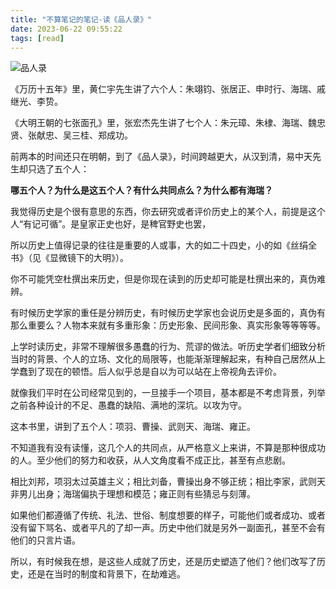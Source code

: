 ```yaml
---
title: "不算笔记的笔记-读《品人录》"
date: 2023-06-22 09:55:22
tags: [read]
---
```


![品人录](https://img1.doubanio.com/lpic/s1670160.jpg)

《万历十五年》里，黄仁宇先生讲了六个人：朱翊钧、张居正、申时行、海瑞、戚继光、李贽。

《大明王朝的七张面孔》里，张宏杰先生讲了七个人：朱元璋、朱棣、海瑞、魏忠贤、张献忠、吴三桂、郑成功。

前两本的时间还只在明朝，到了《品人录》，时间跨越更大，从汉到清，易中天先生却只选了五个人：

**哪五个人？为什么是这五个人？有什么共同点么？为什么都有海瑞？**

我觉得历史是个很有意思的东西，你去研究或者评价历史上的某个人，前提是这个人“有记可循”。是皇家正史也好，是稗官野史也罢，

所以历史上值得记录的往往是重要的人或事，大的如二十四史，小的如《丝绢全书》（见《显微镜下的大明》）。

你不可能凭空杜撰出来历史，但是你现在读到的历史却可能是杜撰出来的，真伪难辨。

有时候历史学家的重任是分辨历史，有时候历史学家也会说历史是多面的，真伪有那么重要么？人物本来就有多重形象：历史形象、民间形象、真实形象等等等等。

上学时读历史，非常不理解很多愚蠢的行为、荒谬的做法。听历史学者们细致分析当时的背景、个人的立场、文化的局限等，也能渐渐理解起来，有种自己居然从上学蠢到了现在的顿悟。后人似乎总是自以为可以站在上帝视角去评价。

就像我们平时在公司经常见到的，一旦接手一个项目，基本都是不考虑背景，列举之前各种设计的不足、愚蠢的缺陷、满地的深坑。以攻为守。

这本书里，讲到了五个人：项羽、曹操、武则天、海瑞、雍正。

不知道我有没有读懂，这几个人的共同点，从严格意义上来讲，不算是那种很成功的人。至少他们的努力和收获，从人文角度看不成正比，甚至有点悲剧。

相比刘邦，项羽太过英雄主义；相比刘备，曹操出身不够正统；相比李家，武则天非男儿出身；海瑞偏执于理想和模范；雍正则有些猜忌与刻薄。

如果他们都遵循了传统、礼法、世俗、制度想要的样子，可能他们或者成功、或者没有留下骂名、或者平凡的了却一声。历史中他们就是另外一副面孔，甚至不会有他们的只言片语。

所以，有时候我在想，是这些人成就了历史，还是历史塑造了他们？他们改写了历史，还是在当时的制度和背景下，在劫难逃。
